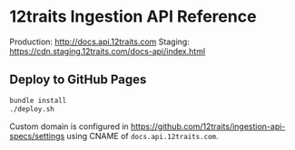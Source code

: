 # 12traits Ingestion API Reference

Production: http://docs.api.12traits.com
Staging: https://cdn.staging.12traits.com/docs-api/index.html

## Deploy to GitHub Pages

```bash
bundle install
./deploy.sh
```

Custom domain is configured in https://github.com/12traits/ingestion-api-specs/settings using CNAME of `docs.api.12traits.com`.